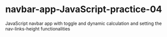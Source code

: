 # navbar-app-JavaScript-practice-04
JavaScript navbar app with toggle and dynamic calculation and setting the nav-links-height functionalities
